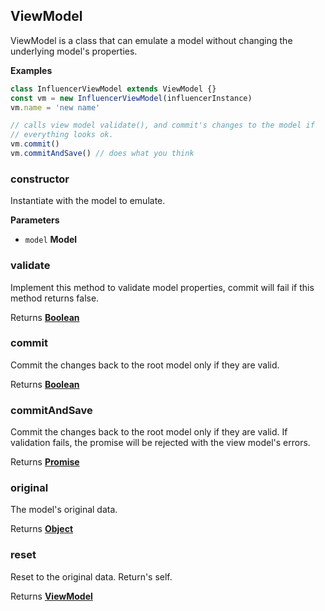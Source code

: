 <!-- Generated by documentation.js. Update this documentation by updating the source code. -->

## ViewModel

ViewModel is a class that can emulate a model without changing the underlying model's properties.

**Examples**

```javascript
class InfluencerViewModel extends ViewModel {}
const vm = new InfluencerViewModel(influencerInstance)
vm.name = 'new name'

// calls view model validate(), and commit's changes to the model if
// everything looks ok.
vm.commit()
vm.commitAndSave() // does what you think
```

### constructor

Instantiate with the model to emulate.

**Parameters**

-   `model` **Model** 

### validate

Implement this method to validate model properties, commit will fail if this method returns false.

Returns **[Boolean](https://developer.mozilla.org/en-US/docs/Web/JavaScript/Reference/Global_Objects/Boolean)** 

### commit

Commit the changes back to the root model only if they are valid.

Returns **[Boolean](https://developer.mozilla.org/en-US/docs/Web/JavaScript/Reference/Global_Objects/Boolean)** 

### commitAndSave

Commit the changes back to the root model only if they are valid. If validation fails, the promise will be rejected
with the view model's errors.

Returns **[Promise](https://developer.mozilla.org/en-US/docs/Web/JavaScript/Reference/Global_Objects/Promise)** 

### original

The model's original data.

Returns **[Object](https://developer.mozilla.org/en-US/docs/Web/JavaScript/Reference/Global_Objects/Object)** 

### reset

Reset to the original data. Return's self.

Returns **[ViewModel](#viewmodel)** 
